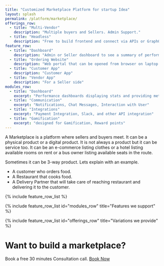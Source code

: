 ```yaml
---
title: "Customized Marketplace Platform for startup Idea"
layout: splash
permalink: /platform/marketplace/
offerings_row:
  - title: "Multi-Vendor"
    description: "Multiple buyers and Sellers. Admin Support."
  - title: "Headless"
    description: "Free to build frontend and connect via APIs or GraphQL"
feature_row:
  - title: "Dashboard"
    description: "Admin or Seller dashboard to see a summary of performance. Recent highlights of new users or products."
  - title: "Ordering Website"
    description: "Web portal that can be opened from browser on laptop or mobile."
  - title: "Customer App"
    description: "Customer App"
  - title: "Vendor App"
    description: "For a Seller side"
modules_row:
  - title: "Dashboard"
    excerpt: "Performance dashboards displaying stats and providing metadata for further analytics."
  - title: "Communication"
    excerpt: "Notifications, Chat Messages, Interaction with User"
  - title: "Integrations"
    excerpt: "Payment Integration, Slack, and other API integration"
  - title: "Gamification"
    excerpt: "designed for Gamification, Reward points"
---
```


A Marketplace is a platform where sellers and buyers meet.
It can be a physical product or a digital product.
It is not always a product but it can be service too.
It can be an e-commerce listing clothes or a hotel listing available rooms on rent or a bus owner listing available seats in the route.

Sometimes it can be 3-way product. Lets explain with an example.
- A customer who orders food.
- A Restaurant that cooks food.
- A Delivery Partner that will take care of reaching restaurant and delivering it to the customer.

{% include feature_row_list %}

{% include feature_row_list id="modules_row" title="Features we support" %}

{% include feature_row_list id="offerings_row" title="Variations we provide" %}

# Want to build a marketplace?

Book a free 30 minutes Consultation call.  [Book Now](mailto:sandesh.soni@songpoem.com)
